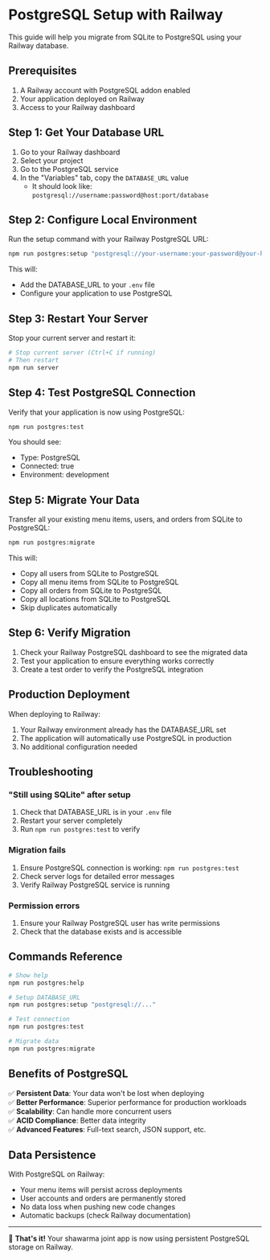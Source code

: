 # PostgreSQL Setup with Railway

This guide will help you migrate from SQLite to PostgreSQL using your Railway database.

## Prerequisites

1. A Railway account with PostgreSQL addon enabled
2. Your application deployed on Railway
3. Access to your Railway dashboard

## Step 1: Get Your Database URL

1. Go to your Railway dashboard
2. Select your project
3. Go to the PostgreSQL service
4. In the "Variables" tab, copy the `DATABASE_URL` value
   - It should look like: `postgresql://username:password@host:port/database`

## Step 2: Configure Local Environment

Run the setup command with your Railway PostgreSQL URL:

```bash
npm run postgres:setup "postgresql://your-username:your-password@your-host:5432/your-database"
```

This will:
- Add the DATABASE_URL to your `.env` file
- Configure your application to use PostgreSQL

## Step 3: Restart Your Server

Stop your current server and restart it:

```bash
# Stop current server (Ctrl+C if running)
# Then restart
npm run server
```

## Step 4: Test PostgreSQL Connection

Verify that your application is now using PostgreSQL:

```bash
npm run postgres:test
```

You should see:
- Type: PostgreSQL
- Connected: true
- Environment: development

## Step 5: Migrate Your Data

Transfer all your existing menu items, users, and orders from SQLite to PostgreSQL:

```bash
npm run postgres:migrate
```

This will:
- Copy all users from SQLite to PostgreSQL
- Copy all menu items from SQLite to PostgreSQL  
- Copy all orders from SQLite to PostgreSQL
- Copy all locations from SQLite to PostgreSQL
- Skip duplicates automatically

## Step 6: Verify Migration

1. Check your Railway PostgreSQL dashboard to see the migrated data
2. Test your application to ensure everything works correctly
3. Create a test order to verify the PostgreSQL integration

## Production Deployment

When deploying to Railway:

1. Your Railway environment already has the DATABASE_URL set
2. The application will automatically use PostgreSQL in production
3. No additional configuration needed

## Troubleshooting

### "Still using SQLite" after setup

1. Check that DATABASE_URL is in your `.env` file
2. Restart your server completely
3. Run `npm run postgres:test` to verify

### Migration fails

1. Ensure PostgreSQL connection is working: `npm run postgres:test`
2. Check server logs for detailed error messages
3. Verify Railway PostgreSQL service is running

### Permission errors

1. Ensure your Railway PostgreSQL user has write permissions
2. Check that the database exists and is accessible

## Commands Reference

```bash
# Show help
npm run postgres:help

# Setup DATABASE_URL
npm run postgres:setup "postgresql://..."

# Test connection
npm run postgres:test

# Migrate data
npm run postgres:migrate
```

## Benefits of PostgreSQL

✅ **Persistent Data**: Your data won't be lost when deploying  
✅ **Better Performance**: Superior performance for production workloads  
✅ **Scalability**: Can handle more concurrent users  
✅ **ACID Compliance**: Better data integrity  
✅ **Advanced Features**: Full-text search, JSON support, etc.  

## Data Persistence

With PostgreSQL on Railway:
- Your menu items will persist across deployments
- User accounts and orders are permanently stored
- No data loss when pushing new code changes
- Automatic backups (check Railway documentation)

---

🎉 **That's it!** Your shawarma joint app is now using persistent PostgreSQL storage on Railway. 